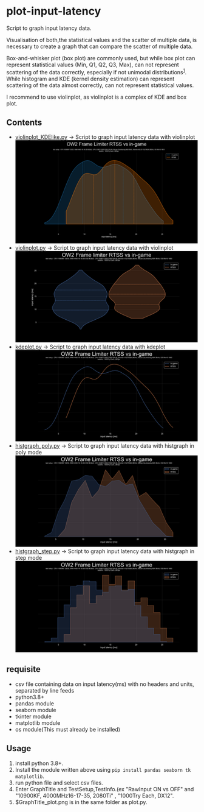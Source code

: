 # plot-input-latency
 Script to graph input latency data.    
 
 Visualisation of both,the statistical values and the scatter of multiple data, is necessary to create a graph that can compare the scatter of multiple data.  

 Box-and-whisker plot (box plot) are commonly used, but while box plot can represent statistical values (Min, Q1, Q2, Q3, Max), can not represent scattering of the data correctly, especially if not unimodal distributions<sup>[1](https://twitter.com/van__Oijen/status/1108435637277908992)</sup>.  
 While histogram and KDE (kernel density estimation) can represent scattering of the data almost correctly, can not represent statistical values.    

 I recommend to use violinplot, as violinplot is a complex of KDE and box plot.

## Contents
- [violinplot_KDElike.py](violinplot_KDElike.py) -> Script to graph input latency data with violinplot  
![preview_violinplot_KDElike](images/preview_violinplot_KDElike.png)
- [violinplot.py](violinplot.py) -> Script to graph input latency data with violinplot  
![preview_violinplot](images/preview_violinplot.png)
- [kdeplot.py](kdeplot.py) -> Script to graph input latency data with kdeplot  
![preview_kdeplot](images/preview_kdeplot.png)
- [histgraph_poly.py](histgraph_poly.py) -> Script to graph input latency data with histgraph in poly mode  
![preview_poly](images/preview_histgraph_poly.png)
- [histgraph_step.py](histgraph_step.py) -> Script to graph input latency data with histgraph in step mode  
![preview_step](images/preview_histgraph_step.png)

## requisite
- csv file containing data on input latency(ms) with no headers and units, separated by line feeds
- python3.8+
- pandas module
- seaborn module
- tkinter module
- matplotlib module
- os module(This must already be installed)

## Usage
1. install python 3.8+.
2. Install the module written above using `pip install pandas seaborn tk matplotlib`.
3. run python file and select csv files.
4. Enter GraphTitle and TestSetup,TestInfo.(ex "RawInput ON vs OFF" and "10900KF, 4000MHz16-17-35, 2080Ti" , "1000Try Each, DX12".
5. $GraphTitle_plot.png is in the same folder as plot.py.
